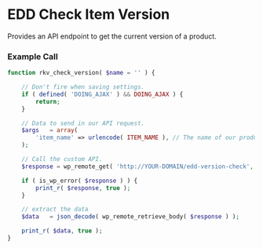 EDD Check Item Version
======================

Provides an API endpoint to get the current version of a product.

### Example Call

```php
function rkv_check_version( $name = '' ) {

	// Don't fire when saving settings.
	if ( defined( 'DOING_AJAX' ) && DOING_AJAX ) {
		return;
	}

	// Data to send in our API request.
	$args   = array(
		'item_name' => urlencode( ITEM_NAME ), // The name of our product in EDD.
	);

	// Call the custom API.
	$response = wp_remote_get( 'http://YOUR-DOMAIN/edd-version-check', array( 'timeout' => 35, 'sslverify' => false, 'body' => $args ) );

	if ( is_wp_error( $response ) ) {
		print_r( $response, true );
	}

	// extract the data
	$data   = json_decode( wp_remote_retrieve_body( $response ) );

	print_r( $data, true );
}
```